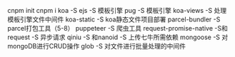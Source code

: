 cnpm init
cnpm i 
  koa -S
  ejs -S  模板引擎
  pug -S  模板引擎
  koa-views -S  处理模板引擎文件中间件
  koa-static -S  koa静态文件项目部署
  parcel-bundler -S parcel打包工具（5-8）
  puppeteer -S  爬虫工具
  request-promise-native -S和request -S 异步请求
  qiniu -S 和nanoid -S 上传七牛所需依赖
  mongoose -S 对mongoDB进行CRUD操作
  glob -S 对文件进行批量处理的中间件